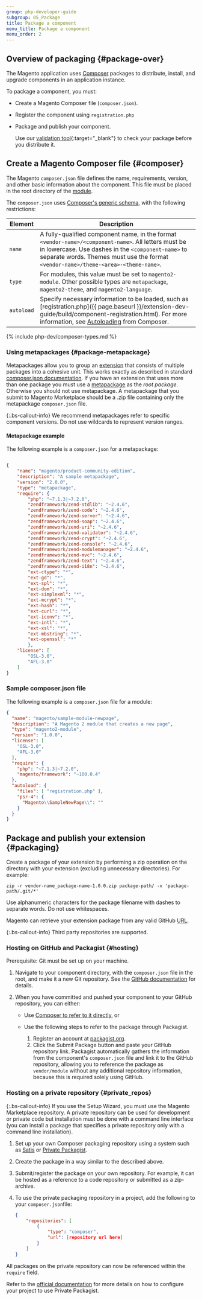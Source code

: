 ```yaml
---
group: php-developer-guide
subgroup: 05_Package
title: Package a component
menu_title: Package a component
menu_order: 2
---
```


## Overview of packaging {#package-over}

The Magento application uses [Composer](https://glossary.magento.com/composer) packages to distribute, install, and upgrade components in an application instance.

To package a component, you must:

*  Create a Magento Composer file (`composer.json`).
*  Register the component using `registration.php`
*  Package and publish your component.

    Use our [validation tool](https://github.com/magento/marketplace-tools){:target="_blank"} to check your package before you distribute it.

## Create a Magento Composer file {#composer}

The Magento `composer.json` file defines the name, requirements, version, and other basic information about the component. This file must be placed in the root directory of the [module](https://glossary.magento.com/module).

The `composer.json` uses [Composer's generic schema](https://getcomposer.org/doc/04-schema.md), with the following restrictions:

Element | Description
--- | ---
`name` | A fully-qualified component name, in the format `<vendor-name>/<component-name>`. All letters must be in lowercase. Use dashes in the `<component-name>` to separate words. Themes must use the format `<vendor-name>/theme-<area>-<theme-name>`.
`type` | For modules, this value must be set to `magento2-module`. Other possible types are `metapackage`, `magento2-theme`, and `magento2-language`.
`autoload` | Specify necessary information to be loaded, such as [registration.php]({{ page.baseurl }}/extension-dev-guide/build/component-registration.html). For more information, see [Autoloading](https://getcomposer.org/doc/01-basic-usage.md#autoloading) from Composer.

{% include php-dev/composer-types.md %}

### Using metapackages {#package-metapackage}

Metapackages allow you to group an [extension](https://glossary.magento.com/extension) that consists of multiple packages into a cohesive unit. This works exactly as described in standard [composer.json documentation](https://getcomposer.org/doc/04-schema.md#type). If you have an extension that uses more than one package you must use a [metapackage](https://glossary.magento.com/metapackage) as the *root package*. Otherwise you should not use metapackage. A metapackage that you submit to Magento Marketplace should be a .zip file containing only the metapackage `composer.json` file.

 {:.bs-callout-info}
We recommend metapackages refer to specific component versions. Do not use wildcards to represent version ranges.

#### Metapackage example

The following example is a `composer.json` for a metapackage:

```json

{
    "name": "magento/product-community-edition",
    "description": "A sample metapackage",
    "version": "2.0.0",
    "type": "metapackage",
    "require": {
        "php": "~7.1.3|~7.2.0",
        "zendframework/zend-stdlib": "~2.4.6",
        "zendframework/zend-code": "~2.4.6",
        "zendframework/zend-server": "~2.4.6",
        "zendframework/zend-soap": "~2.4.6",
        "zendframework/zend-uri": "~2.4.6",
        "zendframework/zend-validator": "~2.4.6",
        "zendframework/zend-crypt": "~2.4.6",
        "zendframework/zend-console": "~2.4.6",
        "zendframework/zend-modulemanager": "~2.4.6",
        "zendframework/zend-mvc": "~2.4.6",
        "zendframework/zend-text": "~2.4.6",
        "zendframework/zend-i18n": "~2.4.6",
        "ext-ctype": "*",
        "ext-gd": "*",
        "ext-spl": "*",
        "ext-dom": "*",
        "ext-simplexml": "*",
        "ext-mcrypt": "*",
        "ext-hash": "*",
        "ext-curl": "*",
        "ext-iconv": "*",
        "ext-intl": "*",
        "ext-xsl": "*",
        "ext-mbstring": "*",
        "ext-openssl": "*"
        },
    "license": [
        "OSL-3.0",
        "AFL-3.0"
    ]
}

```

### Sample composer.json file

The following example is a `composer.json` file for a module:

```json
{
  "name": "magento/sample-module-newpage",
  "description": "A Magento 2 module that creates a new page",
  "type": "magento2-module",
  "version": "1.0.0",
  "license": [
    "OSL-3.0",
    "AFL-3.0"
  ],
  "require": {
    "php": "~7.1.3|~7.2.0",
    "magento/framework": "~100.0.4"
  },
  "autoload": {
    "files": [ "registration.php" ],
    "psr-4": {
      "Magento\\SampleNewPage\\": ""
    }
  }
}

```

## Package and publish your extension {#packaging}

Create a package of your extension by performing a zip operation on the directory with your extension (excluding unnecessary directories). For example:

    zip -r vendor-name_package-name-1.0.0.zip package-path/ -x 'package-path/.git/*'

Use alphanumeric characters for the package filename with dashes to separate words. Do not use whitespaces.

Magento can retrieve your extension package from any valid GitHub [URL](https://glossary.magento.com/url).

<!-- After you have created the module's `composer.json` file in the root directory of the module, Composer can recognize your package as compatible with its deployment strategy. Such packages can be published to a code repository (GitHub, SVN, etc.), packagist.org, or on your own private package repository. -->

 {:.bs-callout-info}
Third party repositories are supported.

### Hosting on GitHub and Packagist {#hosting}

Prerequisite: Git must be set up on your machine.

1. Navigate to your component directory, with the `composer.json` file in the root, and make it a new Git repository. See the [GitHub documentation](https://help.github.com/articles/adding-an-existing-project-to-github-using-the-command-line/) for details.
1. When you have committed and pushed your component to your GitHub repository, you can either:

   *  Use [Composer to refer to it directly](https://getcomposer.org/doc/05-repositories.md#vcs), or
   *  Use the following steps to refer to the package through Packagist.

      1. Register an account at [packagist.org](https://packagist.org/).
      1. Click the Submit Package button and paste your GitHub repository link. Packagist automatically gathers the information from the component's `composer.json` file and link it to the GitHub repository, allowing you to reference the package as `vendor/module` without any additional repository information, because this is required solely using GitHub.

### Hosting on a private repository {#private_repos}

 {:.bs-callout-info}
If you use the Setup Wizard, you must use the Magento Marketplace repository. A private repository can be used for development or private code but installation must be done with a command line interface (you can install a package that specifies a private repository only with a command line installation).

1. Set up your own Composer packaging repository using a system such as [Satis](https://getcomposer.org/doc/articles/handling-private-packages-with-satis.md) or [Private Packagist](https://packagist.com/).
1. Create the package in a way similar to the described above.
1. Submit/register the package on your own repository. For example, it can be hosted as a reference to a code repository or submitted as a zip-archive.
1. To use the private packaging repository in a project, add the following to your `composer.json`file:

   ```json
   {
       "repositories": [
           {
               "type": "composer",
               "url": [repository url here]
           }
       ]
   }
   ```

All packages on the private repository can now be referenced within the `require` field.

Refer to the [official documentation](https://packagist.com/features/private-vcs-packages) for more details on how to configure your project to use Private Packagist.
<!-- ##Submitting your module to Marketplace -->

